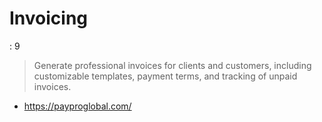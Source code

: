 # Invoicing

: 9

> Generate professional invoices for clients and customers, including customizable templates, payment terms, and tracking of unpaid invoices.
>


- https://payproglobal.com/